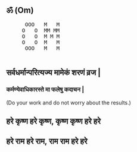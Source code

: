 <!DOCTYPE html>
<html lang="en">
<head>
    <meta charset="UTF-8">
    <meta name="viewport" content="width=device-width, initial-scale=1.0">
            </style>
</head>
<body>
    <h2>ॐ (Om)</h2>
    <pre>
      OOO   M   M  
     O   O  MM MM  
     O   O  M M M  
     O   O  M   M  
      OOO   M   M  
    </pre>
    <h2>सर्वधर्मान्परित्यज्य मामेकं शरणं व्रज |</h2>
    <h3>कर्मण्येवाधिकारस्ते मा फलेषु कदाचन |</h3>
    <p>(Do your work and do not worry about the results.)</p>
    <h2>हरे कृष्ण हरे कृष्ण, कृष्ण कृष्ण हरे हरे</h2>
    <h2>हरे राम हरे राम, राम राम हरे हरे</h2>
</body>
</html>
